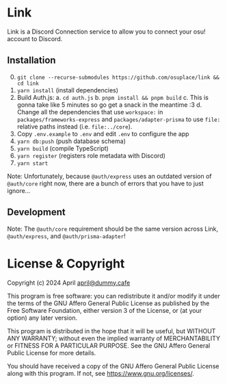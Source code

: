 # Link

Link is a Discord Connection service to allow you to connect your osu! account to Discord.

## Installation

0. `git clone --recurse-submodules https://github.com/osuplace/link && cd link`
1. `yarn install` (install dependencies)
2. Build Auth.js:
	a. `cd auth.js`
	b. `pnpm install && pnpm build`
	c. This is gonna take like 5 minutes so go get a snack in the meantime :3
	d. Change all the dependencies that use `workspace:` in `packages/frameworks-express` and `packages/adapter-prisma` to use `file:` relative paths instead (i.e. `file:../core`).
3. Copy `.env.example` to `.env` and edit `.env` to configure the app
4. `yarn db:push` (push database schema)
5. `yarn build` (compile TypeScript)
6. `yarn register` (registers role metadata with Discord)
7. `yarn start`

Note: Unfortunately, because `@auth/express` uses an outdated version of `@auth/core` right now, there are a bunch of errors that you have to just ignore...

## Development 

Note: The `@auth/core` requirement should be the same version across Link, `@auth/express`, and `@auth/prisma-adapter`!

# License & Copyright

Copyright (c) 2024 April <april@dummy.cafe> 

This program is free software: you can redistribute it and/or modify it under the terms of the GNU Affero General Public License as published by the Free Software Foundation, either version 3 of the License, or (at your option) any later version.

This program is distributed in the hope that it will be useful, but WITHOUT ANY WARRANTY; without even the implied warranty of MERCHANTABILITY or FITNESS FOR A PARTICULAR PURPOSE. See the GNU Affero General Public License for more details.

You should have received a copy of the GNU Affero General Public License along with this program. If not, see https://www.gnu.org/licenses/.